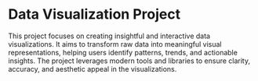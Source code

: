 # Data Visualization Project

This project focuses on creating insightful and interactive data visualizations. It aims to transform raw data into meaningful visual representations, helping users identify patterns, trends, and actionable insights. The project leverages modern tools and libraries to ensure clarity, accuracy, and aesthetic appeal in the visualizations.